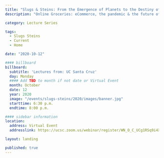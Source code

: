 ```yaml
---
title: "Slugs & Steins: From the Emergence of Planets to the Destiny of Black Holes with Professor Douglas Lin"
description: "Online Groceries: eCommerce, the pandemic & the future of work in retail food"

category: Lecture Series

tags:
  - Slugs Steins
  - Current
  - Home

date: "2020-10-12"

#### billboard
billboard:
  subtitle: 'Lectures from: UC Santa Cruz'
  day: Monday
  #### Add TBD to month if not date or Virtual Event
  month: October
  date: 12
  year: 2020
  image: "/events/slugs-steins/2020/images/banner.jpg"
  starttime: 6:30 p.m.
  endtime: 8:00 p.m.

#### sidebar information
location:
  address: Virtual Event
  addresslink: https://ucsc.zoom.us/webinar/register/WN_O_C_UCg1RSq9i4Xj1fO4YQ

layout: landing

published: true
---
```




